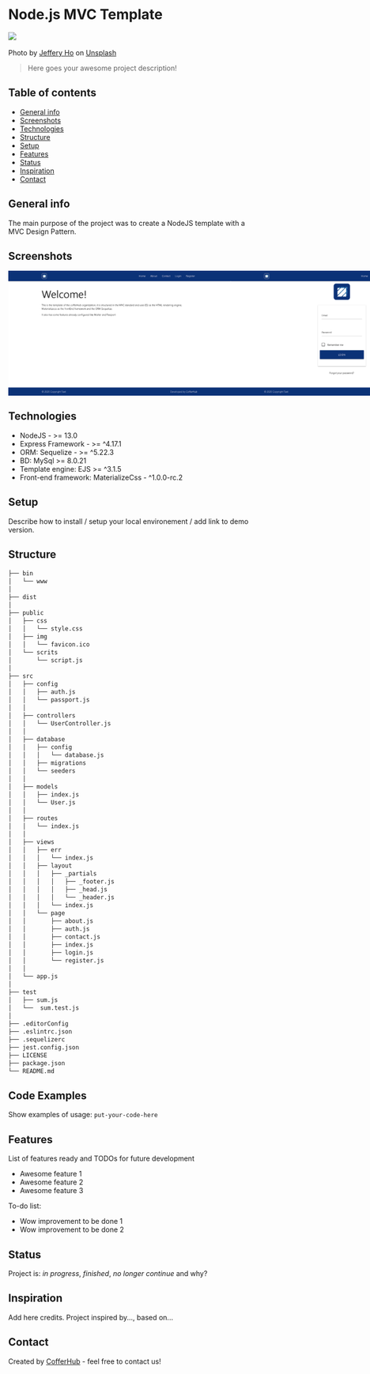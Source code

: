 # Node.js MVC Template

<img src="https://images.unsplash.com/photo-1600051831735-9e0b949949b6?ixlib=rb-1.2.1&ixid=eyJhcHBfaWQiOjEyMDd9&auto=format&fit=crop&w=1267&q=80" width="400px" height="auto" />

<span>Photo by <a href="https://unsplash.com/@jefferyho?utm_source=unsplash&amp;utm_medium=referral&amp;utm_content=creditCopyText">Jeffery Ho</a> on <a href="https://unsplash.com/s/photos/architecture-green?utm_source=unsplash&amp;utm_medium=referral&amp;utm_content=creditCopyText">Unsplash</a></span>

> Here goes your awesome project description!

## Table of contents
* [General info](#general-info)
* [Screenshots](#screenshots)
* [Technologies](#technologies)
* [Structure](#structure)
* [Setup](#setup)
* [Features](#features)
* [Status](#status)
* [Inspiration](#inspiration)
* [Contact](#contact)

## General info

The main purpose of the project was to create a NodeJS template with a MVC Design Pattern.

## Screenshots

<div style="display: flex; justify-content: space-between; align-self: center;">
  <img src="./doc/desktop-1.png" width="450px" />
  <img src="./doc/desktop-2.png" width="450px" />
  <img src="./doc/desktop-3.png" width="450px" />
  <img src="./doc/desktop-4.png" width="450px" />
  <img src="./doc/desktop-5.png" width="450px" />
</div>

## Technologies

* NodeJS - >= 13.0
* Express Framework - >= ^4.17.1
* ORM: Sequelize - >= ^5.22.3
* BD: MySql >= 8.0.21
* Template engine: EJS >= ^3.1.5
* Front-end framework: MaterializeCss - ^1.0.0-rc.2

## Setup

Describe how to install / setup your local environement / add link to demo version.

## Structure

```
├── bin
│   └── www
│
├── dist
│
├── public
│   ├── css
│   │   └── style.css
│   ├── img
│   │   └── favicon.ico
│   └── scrits
│       └── script.js
│
├── src
│   ├── config
│   │   ├── auth.js
│   │   └── passport.js
│   │
│   ├── controllers
│   │   └── UserController.js
│   │
│   ├── database
│   │   ├── config
│   │   │   └── database.js
│   │   ├── migrations
│   │   └── seeders
│   │
│   ├── models
│   │   ├── index.js
│   │   └── User.js
│   │
│   ├── routes
│   │   └── index.js
│   │
│   ├── views
│   │   ├── err
│   │   │   └── index.js
│   │   ├── layout
│   │   │   ├── _partials
│   │   │   │   ├── _footer.js
│   │   │   │   ├── _head.js
│   │   │   │   └── _header.js
│   │   │   └── index.js
│   │   └── page
│   │       ├── about.js
│   │       ├── auth.js
│   │       ├── contact.js
│   │       ├── index.js
│   │       ├── login.js
│   │       └── register.js
│   │
│   └── app.js
│
├── test
│   ├── sum.js
│   └──  sum.test.js
│
├── .editorConfig
├── .eslintrc.json
├── .sequelizerc
├── jest.config.json
├── LICENSE
├── package.json
└── README.md
```

## Code Examples
Show examples of usage:
`put-your-code-here`

## Features
List of features ready and TODOs for future development
* Awesome feature 1
* Awesome feature 2
* Awesome feature 3

To-do list:
* Wow improvement to be done 1
* Wow improvement to be done 2

## Status
Project is: _in progress_, _finished_, _no longer continue_ and why?

## Inspiration
Add here credits. Project inspired by..., based on...

## Contact
Created by [CofferHub](https://github.com/CofferHub) - feel free to contact us!
